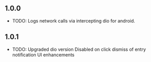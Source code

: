 ## 1.0.0

- TODO: Logs network calls via intercepting dio for android.

## 1.0.1

- TODO: Upgraded dio version
  Disabled on click dismiss of entry notification
  UI enhancements
